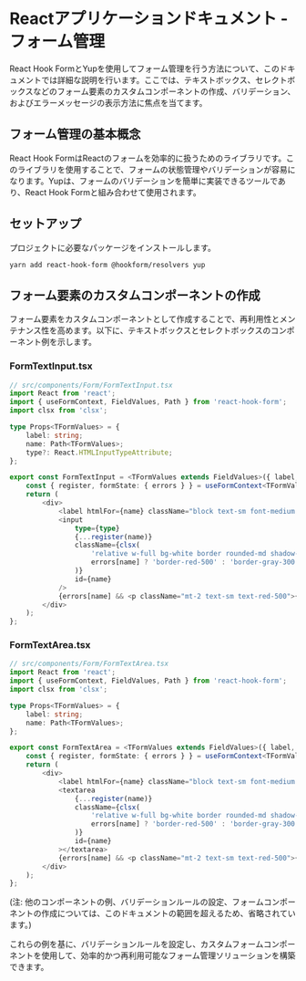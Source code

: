 # Reactアプリケーションドキュメント - フォーム管理

React Hook FormとYupを使用してフォーム管理を行う方法について、このドキュメントでは詳細な説明を行います。ここでは、テキストボックス、セレクトボックスなどのフォーム要素のカスタムコンポーネントの作成、バリデーション、およびエラーメッセージの表示方法に焦点を当てます。

## フォーム管理の基本概念

React Hook FormはReactのフォームを効率的に扱うためのライブラリです。このライブラリを使用することで、フォームの状態管理やバリデーションが容易になります。Yupは、フォームのバリデーションを簡単に実装できるツールであり、React Hook Formと組み合わせて使用されます。

## セットアップ

プロジェクトに必要なパッケージをインストールします。

```bash
yarn add react-hook-form @hookform/resolvers yup
```

## フォーム要素のカスタムコンポーネントの作成

フォーム要素をカスタムコンポーネントとして作成することで、再利用性とメンテナンス性を高めます。以下に、テキストボックスとセレクトボックスのコンポーネント例を示します。

### FormTextInput.tsx

```typescript
// src/components/Form/FormTextInput.tsx
import React from 'react';
import { useFormContext, FieldValues, Path } from 'react-hook-form';
import clsx from 'clsx';

type Props<TFormValues> = {
    label: string;
    name: Path<TFormValues>;
    type?: React.HTMLInputTypeAttribute;
};

export const FormTextInput = <TFormValues extends FieldValues>({ label, name, type = 'text' }: Props<TFormValues>) => {
    const { register, formState: { errors } } = useFormContext<TFormValues>();
    return (
        <div>
            <label htmlFor={name} className="block text-sm font-medium text-gray-700">{label}</label>
            <input
                type={type}
                {...register(name)}
                className={clsx(
                    'relative w-full bg-white border rounded-md shadow-sm pl-3 pr-10 py-2 text-left cursor-default focus:outline-none focus:ring-1 focus:ring-indigo-500 focus:border-indigo-500 sm:text-sm',
                    errors[name] ? 'border-red-500' : 'border-gray-300'
                )}
                id={name}
            />
            {errors[name] && <p className="mt-2 text-sm text-red-500">{errors[name]?.message}</p>}
        </div>
    );
};
```

### FormTextArea.tsx

```typescript
// src/components/Form/FormTextArea.tsx
import React from 'react';
import { useFormContext, FieldValues, Path } from 'react-hook-form';
import clsx from 'clsx';

type Props<TFormValues> = {
    label: string;
    name: Path<TFormValues>;
};

export const FormTextArea = <TFormValues extends FieldValues>({ label, name }: Props<TFormValues>) => {
    const { register, formState: { errors } } = useFormContext<TFormValues>();
    return (
        <div>
            <label htmlFor={name} className="block text-sm font-medium text-gray-700">{label}</label>
            <textarea
                {...register(name)}
                className={clsx(
                    'relative w-full bg-white border rounded-md shadow-sm pl-3 pr-10 py-2 text-left cursor-default focus:outline-none focus:ring-1 focus:ring-indigo-500 focus:border-indigo-500 sm:text-sm',
                    errors[name] ? 'border-red-500' : 'border-gray-300'
                )}
                id={name}
            ></textarea>
            {errors[name] && <p className="mt-2 text-sm text-red-500">{errors[name]?.message}</p>}
        </div>
    );
};
```

(注: 他のコンポーネントの例、バリデーションルールの設定、フォームコンポーネントの作成については、このドキュメントの範囲を超えるため、省略されています。)

これらの例を基に、バリデーションルールを設定し、カスタムフォームコンポーネントを使用して、効率的かつ再利用可能なフォーム管理ソリューションを構築できます。
